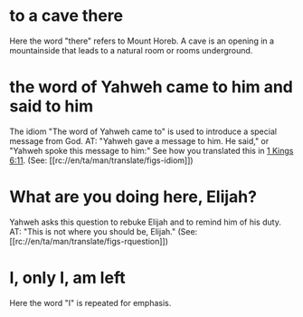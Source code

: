 # to a cave there

Here the word "there" refers to Mount Horeb. A cave is an opening in a mountainside that leads to a natural room or rooms underground.

# the word of Yahweh came to him and said to him

The idiom "The word of Yahweh came to" is used to introduce a special message from God. AT: "Yahweh gave a message to him. He said," or "Yahweh spoke this message to him:" See how you translated this in [1 Kings 6:11](../06/11.md). (See: [[rc://en/ta/man/translate/figs-idiom]])

# What are you doing here, Elijah?

Yahweh asks this question to rebuke Elijah and to remind him of his duty. AT: "This is not where you should be, Elijah." (See: [[rc://en/ta/man/translate/figs-rquestion]])

# I, only I, am left

Here the word "I" is repeated for emphasis.